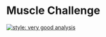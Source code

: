 # Muscle Challenge
[![style: very good analysis](https://img.shields.io/badge/style-very_good_analysis-B22C89.svg)](https://pub.dev/packages/very_good_analysis)


